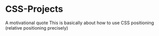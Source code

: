 # CSS-Projects
A motivational quote
This is basically about how to use CSS positioning (relative positioning precisely)

